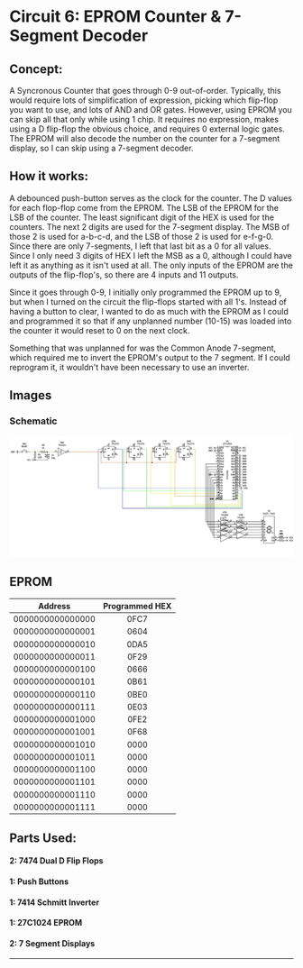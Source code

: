# Circuit 6: EPROM Counter & 7-Segment Decoder
## Concept:
A Syncronous Counter that goes through 0-9 out-of-order. Typically, this would require lots of simplification of expression, picking which flip-flop you want to use, and lots of AND and OR gates. However, using EPROM you can skip all that only while using 1 chip. It requires no expression, makes using a D flip-flop the obvious choice, and requires 0 external logic gates. The EPROM will also decode the number on the counter for a 7-segment display, so I can skip using a 7-segment decoder.     

## How it works:
A debounced push-button serves as the clock for the counter. The D values for each flop-flop come from the EPROM. The LSB of the EPROM for the LSB of the counter. The least significant digit of the HEX is used for the counters. The next 2 digits are used for the 7-segment display. The MSB of those 2 is used for a-b-c-d, and the LSB of those 2 is used for e-f-g-0. Since there are only 7-segments, I left that last bit as a 0 for all values. Since I only need 3 digits of HEX I left the MSB as a 0, although I could have left it as anything as it isn't used at all. The only inputs of the EPROM are the outputs of the flip-flop's, so there are 4 inputs and 11 outputs. 

Since it goes through 0-9, I initially only programmed the EPROM up to 9, but when I turned on the circuit the flip-flops started with all 1's. Instead of having a button to clear, I wanted to do as much with the EPROM as I could and programmed it so that if any unplanned number (10-15) was loaded into the counter it would reset to 0 on the next clock.

Something that was unplanned for was the Common Anode 7-segment, which required me to invert the EPROM's output to the 7 segment. If I could reprogram it, it wouldn't have been necessary to use an inverter.

## Images
### Schematic
![Circuit 6 Schematic](Circuit_6_Schematic.jpg)

## EPROM
| Address | Programmed HEX |	
| :--------------: | :--: |
| 0000000000000000 | 0FC7 | 
| 0000000000000001 | 0604 |
| 0000000000000010 | 0DA5 |
| 0000000000000011 | 0F29 |
| 0000000000000100 | 0666 |
| 0000000000000101 | 0B61 |
| 0000000000000110 | 0BE0 |
| 0000000000000111 | 0E03 |
| 0000000000001000 | 0FE2 |
| 0000000000001001 | 0F68 |
| 0000000000001010 | 0000 |
| 0000000000001011 | 0000 |
| 0000000000001100 | 0000 |
| 0000000000001101 | 0000 |
| 0000000000001110 | 0000 |
| 0000000000001111 | 0000 |

## Parts Used:
#### 2: 7474 Dual D Flip Flops
#### 1: Push Buttons
#### 1: 7414 Schmitt Inverter
#### 1: 27C1024 EPROM
#### 2: 7 Segment Displays
***



